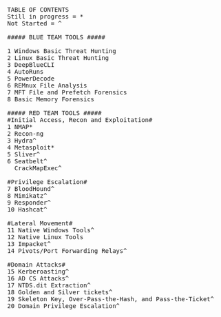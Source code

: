 <pre>
TABLE OF CONTENTS  
Still in progress = *  
Not Started = ^  

##### BLUE TEAM TOOLS #####  

1 Windows Basic Threat Hunting                              #Command line tips and what to look for  
2 Linux Basic Threat Hunting                                #Command line tips and what to look for  
3 DeepBlueCLI                                               #Search Windows event logs for suspicious or malicious events  
4 AutoRuns                                                  #Analyze a Windows endpoint for malware or persistence  
5 PowerDecode                                               #Decode obfuscated powershell scripts  
6 REMnux File Analysis                                      #Analyze any file (.exe, .doc, etc)  
7 MFT File and Prefetch Forensics                           #Analyze recent file changes or deleted files  
8 Basic Memory Forensics                                    #Analyze memory with Volatility  

##### RED TEAM TOOLS #####  
#Initial Access, Recon and Exploitation#  
1 NMAP*                                                     #Network discovery
2 Recon-ng                                                  #Domain and DNS OSINT, enhanced WHOIS
3 Hydra^                                                    #Parallelized network login cracker
4 Metasploit*                                               #Exploit execution
5 Sliver^                                                   #C2 framework
6 Seatbelt^                                                 #Gather local windows information  
  CrackMapExec^                                             #Enumerate users, shares, hashes in Windows/Active Directory
  
#Privilege Escalation#  
7 BloodHound^                                               #Active directory discovery tool
8 Mimikatz^                                                 #Memory exploit, gather passwords
9 Responder^                                                #LLMNR, NT-NS and MDNS poisoning
10 Hashcat^                                                 #Password hash cracker

#Lateral Movement#  
11 Native Windows Tools^                                    #Local tools used for pen testing
12 Native Linux Tools                                       #Local tools used for pen testing
13 Impacket^                                                #Python scripts for many things eg. kerberoasting
14 Pivots/Port Forwarding Relays^                           #How to pivot

#Domain Attacks#  
15 Kerberoasting^  
16 AD CS Attacks^  
17 NTDS.dit Extraction^  
18 Golden and Silver tickets^  
19 Skeleton Key, Over-Pass-the-Hash, and Pass-the-Ticket^  
20 Domain Privilege Escalation^  


</pre>

